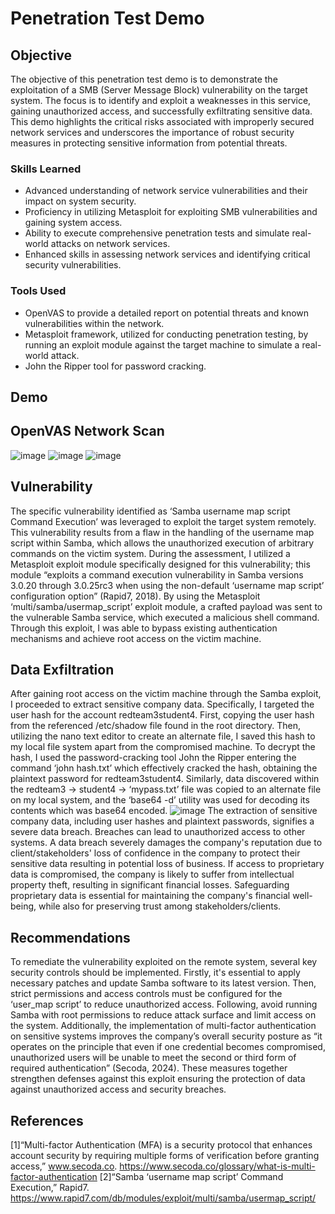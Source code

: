 # Penetration Test Demo

## Objective

The objective of this penetration test demo is to demonstrate the exploitation of a SMB (Server Message Block) vulnerability on the target system. The focus is to identify and exploit a weaknesses in this service, gaining unauthorized access, and successfully exfiltrating sensitive data. This demo highlights the critical risks associated with improperly secured network services and underscores the importance of robust security measures in protecting sensitive information from potential threats.

### Skills Learned

- Advanced understanding of network service vulnerabilities and their impact on system security.
- Proficiency in utilizing Metasploit for exploiting SMB vulnerabilities and gaining system access.
- Ability to execute comprehensive penetration tests and simulate real-world attacks on network services.
- Enhanced skills in assessing network services and identifying critical security vulnerabilities.

### Tools Used

- OpenVAS to provide a detailed report on potential threats and known vulnerabilities within the network.
- Metasploit framework, utilized for conducting penetration testing, by running an exploit module against the target machine to simulate a real-world attack.
- John the Ripper tool for password cracking.

## Demo

## OpenVAS Network Scan
![image](https://github.com/user-attachments/assets/59616d05-ff49-4b3d-8bc8-0ce9ccb57276)
![image](https://github.com/user-attachments/assets/88e27d05-f4c4-4ca7-a681-eb4ee06397e6)
![image](https://github.com/user-attachments/assets/40b0ad0b-c2d2-4873-86cf-4d57ee119925)

## Vulnerability

The specific vulnerability identified as ‘Samba username map script Command Execution’ was leveraged to exploit the target system remotely. This vulnerability results from a flaw in the handling of the username map script within Samba, which allows the unauthorized execution of arbitrary commands on the victim system. During the assessment, I utilized a Metasploit exploit module specifically designed for this vulnerability; this module “exploits a command execution vulnerability in Samba versions 3.0.20 through 3.0.25rc3 when using the non-default ‘username map script’ configuration option” (Rapid7, 2018). By using the Metasploit ‘multi/samba/usermap_script’ exploit module, a crafted payload was sent to the vulnerable Samba service, which executed a malicious shell command. Through this exploit, I was able to bypass existing authentication mechanisms and achieve root access on the victim machine.


## Data Exfiltration 

After gaining root access on the victim machine through the Samba exploit, I proceeded to extract sensitive company data. Specifically, I targeted the user hash for the account redteam3student4. First, copying the user hash from the referenced /etc/shadow file found in the root directory. Then, utilizing the nano text editor to create an alternate file, I saved this hash to my local file system apart from the compromised machine. To decrypt the hash, I used the password-cracking tool John the Ripper entering the command ‘john hash.txt’ which effectively cracked the hash, obtaining the plaintext password for redteam3student4. Similarly, data discovered within the redteam3 -> student4 -> ‘mypass.txt’ file was copied to an alternate file on my local system, and the ‘base64 -d’ utility was used for decoding its contents which was base64 encoded.
![image](https://github.com/user-attachments/assets/d503ba1e-8bd7-4d66-8fc4-4d9104e9aba4)
The extraction of sensitive company data, including user hashes and plaintext passwords, signifies a severe data breach. Breaches can lead to unauthorized access to other systems. A data breach severely damages the company's reputation due to client/stakeholders' loss of confidence in the company to protect their sensitive data resulting in potential loss of business. If access to proprietary data is compromised, the company is likely to suffer from intellectual property theft, resulting in significant financial losses. Safeguarding proprietary data is essential for maintaining the company's financial well-being, while also for preserving trust among stakeholders/clients.

## Recommendations

To remediate the vulnerability exploited on the remote system, several key security controls should be implemented. Firstly, it's essential to apply necessary patches and update Samba software to its latest version. Then, strict permissions and access controls must be configured for the ‘user_map script’ to reduce unauthorized access. Following, avoid running Samba with root permissions to reduce attack surface and limit access on the system. Additionally, the implementation of multi-factor authentication on sensitive systems improves the company’s overall security posture as “it operates on the principle that even if one credential becomes compromised, unauthorized users will be unable to meet the second or third form of required authentication” (Secoda, 2024). These measures together strengthen defenses against this exploit ensuring the protection of data against unauthorized access and security breaches.

## References

[1]“Multi-factor Authentication (MFA) is a security protocol that enhances account security by requiring multiple forms of verification before granting access,” www.secoda.co. https://www.secoda.co/glossary/what-is-multi-factor-authentication
[2]“Samba ‘username map script’ Command Execution,” Rapid7. https://www.rapid7.com/db/modules/exploit/multi/samba/usermap_script/
